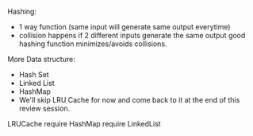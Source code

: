 Hashing:
- 1 way function (same input will generate same output everytime)
- collision happens if 2 different inputs generate the same output
good hashing function minimizes/avoids collisions.

More Data structure:
- Hash Set
- Linked List
- HashMap
- We'll skip LRU Cache for now and come back to it at the end of this review session.


LRUCache
require HashMap
require LinkedList
